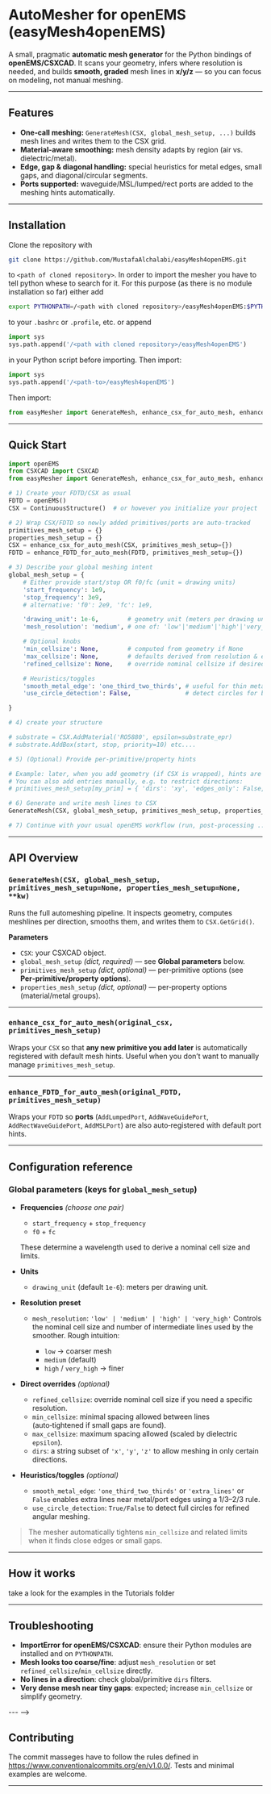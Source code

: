 # AutoMesher for openEMS (easyMesh4openEMS)

A small, pragmatic **automatic mesh generator** for the Python bindings of **openEMS/CSXCAD**. It scans your geometry, infers where resolution is needed, and builds **smooth, graded** mesh lines in **x/y/z** — so you can focus on modeling, not manual meshing.

---

## Features

* **One‑call meshing:** `GenerateMesh(CSX, global_mesh_setup, ...)` builds mesh lines and writes them to the CSX grid.
* **Material‑aware smoothing:** mesh density adapts by region (air vs. dielectric/metal).
* **Edge, gap & diagonal handling:** special heuristics for metal edges, small gaps, and diagonal/circular segments.
* **Ports supported:** waveguide/MSL/lumped/rect ports are added to the meshing hints automatically.

---

## Installation

Clone the repository with

```bash
git clone https://github.com/MustafaAlchalabi/easyMesh4openEMS.git
```

to `<path of cloned repository>`. In order to import the mesher you have to tell python whese to search for it. For this purpose (as there is no module installation so far) either add 

```bash
export PYTHONPATH=/<path with cloned repository>/easyMesh4openEMS:$PYTHONPATH
```
to your `.bashrc` or `.profile`, etc. or append 

```python
import sys
sys.path.append('/<path with cloned repository>/easyMesh4openEMS')
```

in your Python script before importing. Then import:

```python
import sys
sys.path.append('/<path-to>/easyMesh4openEMS')
```

Then import:

```python
from easyMesher import GenerateMesh, enhance_csx_for_auto_mesh, enhance_FDTD_for_auto_mesh
```

---

## Quick Start

```python
import openEMS
from CSXCAD import CSXCAD
from easyMesher import GenerateMesh, enhance_csx_for_auto_mesh, enhance_FDTD_for_auto_mesh

# 1) Create your FDTD/CSX as usual
FDTD = openEMS()
CSX = ContinuousStructure()  # or however you initialize your project

# 2) Wrap CSX/FDTD so newly added primitives/ports are auto‑tracked
primitives_mesh_setup = {}
properties_mesh_setup = {}
CSX = enhance_csx_for_auto_mesh(CSX, primitives_mesh_setup={})
FDTD = enhance_FDTD_for_auto_mesh(FDTD, primitives_mesh_setup={})

# 3) Describe your global meshing intent
global_mesh_setup = {
    # Either provide start/stop OR f0/fc (unit = drawing units)
    'start_frequency': 1e9,
    'stop_frequency': 3e9,
    # alternative: 'f0': 2e9, 'fc': 1e9,

    'drawing_unit': 1e-6,        # geometry unit (meters per drawing unit); 1e-6 => um units
    'mesh_resolution': 'medium', # one of: 'low'|'medium'|'high'|'very_high'

    # Optional knobs
    'min_cellsize': None,        # computed from geometry if None
    'max_cellsize': None,        # defaults derived from resolution & epsilon
    'refined_cellsize': None,    # override nominal cellsize if desired

    # Heuristics/toggles
    'smooth_metal_edge': 'one_third_two_thirds', # useful for thin metal layers, Options: False, 'one_third_two_thirds', 'extra_lines'
    'use_circle_detection': False,               # detect circles for better angular resolution

}

# 4) create your structure

# substrate = CSX.AddMaterial('RO5880', epsilon=substrate_epr) 
# substrate.AddBox(start, stop, priority=10) etc.... 

# 5) (Optional) Provide per‑primitive/property hints

# Example: later, when you add geometry (if CSX is wrapped), hints are auto‑collected.
# You can also add entries manually, e.g. to restrict directions:
# primitives_mesh_setup[my_prim] = { 'dirs': 'xy', 'edges_only': False, 'metal_edge_res': None }

# 6) Generate and write mesh lines to CSX
GenerateMesh(CSX, global_mesh_setup, primitives_mesh_setup, properties_mesh_setup)

# 7) Continue with your usual openEMS workflow (run, post-processing ...)
```

---

## API Overview

### `GenerateMesh(CSX, global_mesh_setup, primitives_mesh_setup=None, properties_mesh_setup=None, **kw)`

Runs the full automeshing pipeline. It inspects geometry, computes meshlines per direction, smooths them, and writes them to `CSX.GetGrid()`.

**Parameters**

* `CSX`: your CSXCAD object.
* `global_mesh_setup` *(dict, required)* — see **Global parameters** below.
* `primitives_mesh_setup` *(dict, optional)* — per‑primitive options (see **Per‑primitive/property options**).
* `properties_mesh_setup` *(dict, optional)* — per‑property options (material/metal groups).


---

### `enhance_csx_for_auto_mesh(original_csx, primitives_mesh_setup)`

Wraps your `CSX` so that **any new primitive you add later** is automatically registered with default mesh hints. Useful when you don’t want to manually manage `primitives_mesh_setup`.

---

### `enhance_FDTD_for_auto_mesh(original_FDTD, primitives_mesh_setup)`

Wraps your `FDTD` so **ports** (`AddLumpedPort`, `AddWaveGuidePort`, `AddRectWaveGuidePort`, `AddMSLPort`) are also auto‑registered with default port hints.

---

## Configuration reference

### Global parameters (keys for `global_mesh_setup`)

* **Frequencies** *(choose one pair)*

  * `start_frequency` + `stop_frequency`
  * `f0` + `fc`

  These determine a wavelength used to derive a nominal cell size and limits.

* **Units**

  * `drawing_unit` (default `1e-6`): meters per drawing unit.

* **Resolution preset**

  * `mesh_resolution`: `'low' | 'medium' | 'high' | 'very_high'`
    Controls the nominal cell size and number of intermediate lines used by the smoother. Rough intuition:

    * `low`   → coarser mesh
    * `medium` (default)
    * `high` / `very_high` → finer

* **Direct overrides** *(optional)*

  * `refined_cellsize`: override nominal cell size if you need a specific resolution.
  * `min_cellsize`: minimal spacing allowed between lines (auto‑tightened if small gaps are found).
  * `max_cellsize`: maximum spacing allowed (scaled by dielectric `epsilon`).
  * `dirs`: a string subset of `'x'`, `'y'`, `'z'` to allow meshing in only certain directions.

* **Heuristics/toggles** *(optional)*

  * `smooth_metal_edge`: `'one_third_two_thirds'` or `'extra_lines'` or `False` enables extra lines near metal/port edges using a 1/3–2/3 rule.
  * `use_circle_detection`: `True/False` to detect full circles for refined angular meshing.

> The mesher automatically tightens `min_cellsize` and related limits when it finds close edges or small gaps.

---

## How it works 

take a look for the examples in the Tutorials folder

<!-- 1. **Collect** current grid lines (if any) and existing geometry; clear the grid temporarily.
2. **Parse** primitives/ports into edge sets (vertical, horizontal, diagonal) and z‑boundaries.
3. **Derive** nominal `mesh_res`, `min_cellsize`, `max_cellsize` from frequency & materials.
4. **Refine** where needed: metal edges, small gaps, diagonals, circles/arcs, material transitions.
5. **Smooth** lines with `SmoothMeshLines` and **respect** per‑primitive/property `dirs` filters.
6. **Write back** final lines to the CSX grid. -->

---

## Troubleshooting

* **ImportError for openEMS/CSXCAD**: ensure their Python modules are installed and on `PYTHONPATH`.
* **Mesh looks too coarse/fine**: adjust `mesh_resolution` or set `refined_cellsize`/`min_cellsize` directly.
* **No lines in a direction**: check global/primitive `dirs` filters.
* **Very dense mesh near tiny gaps**: expected; increase `min_cellsize` or simplify geometry.

--- -->

## Contributing

The commit masseges have to follow the rules defined in https://www.conventionalcommits.org/en/v1.0.0/. Tests and minimal examples are welcome.

---


